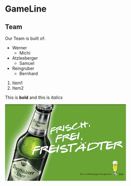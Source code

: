 
# GameLine

## Team

Our Team is built of: 
* Werner
    * Michi
* Atzlesberger
    * Samuel
* Reingruber
    * Bernhard


1. Item1 
2. Item2

This is **bold** and this is *italics*

![Freistädter Bier](bier.jpg)
